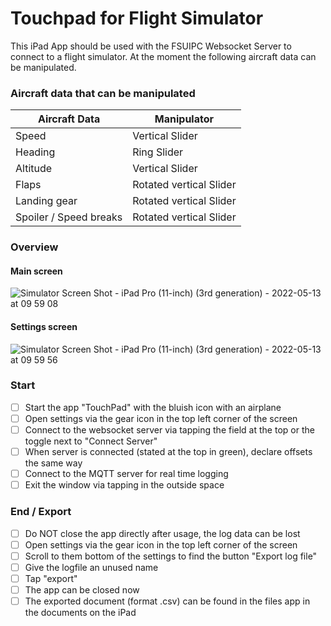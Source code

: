 # Touchpad for Flight Simulator
This iPad App should be used with the FSUIPC Websocket Server to connect to a flight simulator. At the moment the following aircraft data can be manipulated.

### Aircraft data that can be manipulated

Aircraft Data  | Manipulator
------------- | -------------
Speed  | Vertical Slider
Heading  | Ring Slider
Altitude | Vertical Slider
Flaps | Rotated vertical Slider
Landing gear | Rotated vertical Slider
Spoiler / Speed breaks | Rotated vertical Slider

### Overview
#### Main screen
![Simulator Screen Shot - iPad Pro (11-inch) (3rd generation) - 2022-05-13 at 09 59 08](https://user-images.githubusercontent.com/16270691/168238581-3e2ea5fc-8cb9-4254-918c-de0098acc3ec.png)

#### Settings screen
![Simulator Screen Shot - iPad Pro (11-inch) (3rd generation) - 2022-05-13 at 09 59 56](https://user-images.githubusercontent.com/16270691/168238621-adb6c61a-4231-490d-b0f0-0f0c0c97984a.png)

### Start
- [ ] Start the app "TouchPad" with the bluish icon with an airplane
- [ ] Open settings via the gear icon in the top left corner of the screen
- [ ] Connect to the websocket server via tapping the field at the top or the toggle next to "Connect Server"
- [ ] When server is connected (stated at the top in green), declare offsets the same way
- [ ] Connect to the MQTT server for real time logging
- [ ] Exit the window via tapping in the outside space

### End / Export
- [ ] Do NOT close the app directly after usage, the log data can be lost
- [ ] Open settings via the gear icon in the top left corner of the screen
- [ ] Scroll to them bottom of the settings to find the button "Export log file"
- [ ] Give the logfile an unused name
- [ ] Tap "export"
- [ ] The app can be closed now
- [ ] The exported document (format .csv) can be found in the files app in the documents on the iPad
